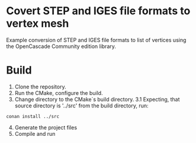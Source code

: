 # Covert STEP and IGES file formats to vertex mesh

Example conversion of STEP and IGES file formats to list of vertices using the OpenCascade Community edition library.

# Build

1. Clone the repository.
2. Run the CMake, configure the build.
3. Change directory to the CMake`s build directory.
3.1 Expecting, that source directory is '../src' from the build directory, run:
```
conan install ../src
```
4. Generate the project files
5. Compile and run
